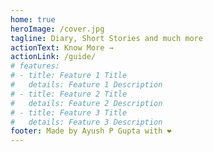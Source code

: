 ```yaml
---
home: true
heroImage: /cover.jpg
tagline: Diary, Short Stories and much more
actionText: Know More →
actionLink: /guide/
# features:
# - title: Feature 1 Title
#   details: Feature 1 Description
# - title: Feature 2 Title
#   details: Feature 2 Description
# - title: Feature 3 Title
#   details: Feature 3 Description
footer: Made by Ayush P Gupta with ❤️
---
```

